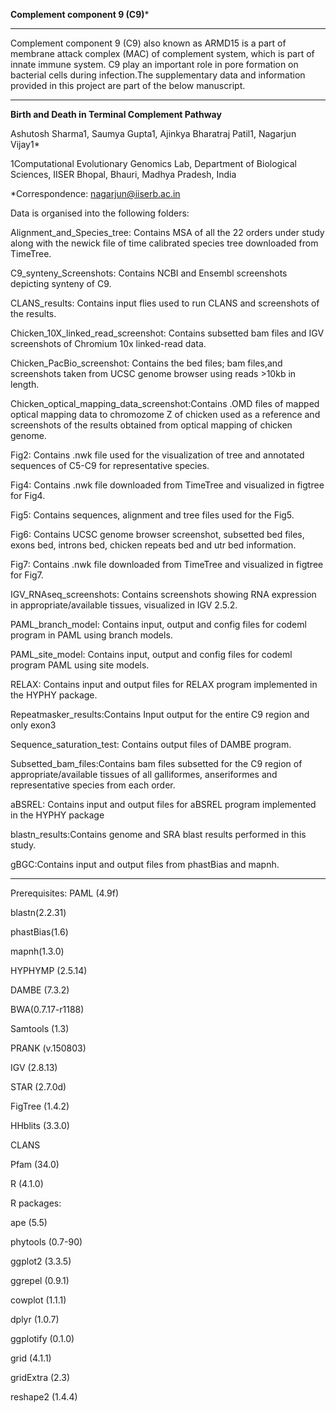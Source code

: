 **Complement component 9 (C9)***

________________________________________________________________________________________________________________________________________________
Complement component 9 (C9) also known as ARMD15 is a part of membrane attack complex (MAC) of complement system, which is part of innate immune system. C9 play an important role in pore formation on bacterial cells during infection.The supplementary data and information provided in this project are part of the below manuscript.
________________________________________________________________________________________________________________________________________________

**Birth and Death in Terminal Complement Pathway**

Ashutosh Sharma1, Saumya Gupta1, Ajinkya Bharatraj Patil1, Nagarjun Vijay1*

1Computational Evolutionary Genomics Lab, Department of Biological Sciences, IISER Bhopal, Bhauri, Madhya Pradesh, India

*Correspondence: nagarjun@iiserb.ac.in

Data is organised into the following folders:

Alignment_and_Species_tree: Contains MSA of all the 22 orders under study along with the newick file of time calibrated species tree downloaded from TimeTree. 

C9_synteny_Screenshots: Contains NCBI and Ensembl screenshots depicting synteny of C9. 
 
CLANS_results: Contains input flies used to run CLANS and screenshots of the results. 
 
Chicken_10X_linked_read_screenshot: Contains subsetted bam files and IGV screenshots of Chromium 10x linked-read data.
 
Chicken_PacBio_screenshot: Contains the bed files; bam files,and screenshots taken from UCSC genome browser using reads >10kb in length.
 
Chicken_optical_mapping_data_screenshot:Contains .OMD files of mapped optical mapping data to chromozome Z of chicken used as a reference and screenshots of the results obtained from optical mapping of chicken genome.

Fig2: Contains .nwk file used for the visualization of tree and annotated sequences of C5-C9 for representative species.

Fig4: Contains .nwk file downloaded from TimeTree and visualized in figtree for Fig4.

Fig5: Contains sequences, alignment and tree files used for the Fig5.

Fig6: Contains UCSC genome browser screenshot, subsetted bed files, exons bed, introns bed, chicken repeats bed and utr bed information.

Fig7: Contains .nwk file downloaded from TimeTree and visualized in figtree for Fig7.
 
IGV_RNAseq_screenshots: Contains screenshots showing RNA expression in appropriate/available tissues, visualized in IGV 2.5.2.
 
PAML_branch_model: Contains input, output and config files for codeml program in PAML using branch models.
 
PAML_site_model: Contains input, output and config files for codeml program PAML using site models.
 
RELAX: Contains input and output files for RELAX program implemented in the HYPHY package.
 
Repeatmasker_results:Contains Input output for the entire C9 region and only exon3
 
Sequence_saturation_test: Contains output files of DAMBE program.
 
Subsetted_bam_files:Contains bam files subsetted for the C9 region of appropriate/available tissues of all galliformes, anseriformes and representative species from each order.
 
aBSREL: Contains input and output files for aBSREL program implemented in the HYPHY package
 
blastn_results:Contains genome and SRA blast results performed in this study.
 
gBGC:Contains input and output files from phastBias and mapnh. 

-----------------------------------------------------------------------------------------------------------------------------------------------------------------------
Prerequisites:
PAML (4.9f)

blastn(2.2.31)

phastBias(1.6)

mapnh(1.3.0)

HYPHYMP (2.5.14)

DAMBE (7.3.2)

BWA(0.7.17-r1188)

Samtools (1.3)

PRANK (v.150803)

IGV (2.8.13)

STAR (2.7.0d)

FigTree (1.4.2)

HHblits (3.3.0)

CLANS

Pfam (34.0)

R (4.1.0)

R packages:

ape (5.5)

phytools (0.7-90)

ggplot2 (3.3.5)

ggrepel (0.9.1)

cowplot (1.1.1)

dplyr (1.0.7)

ggplotify (0.1.0)

grid (4.1.1)

gridExtra (2.3)

reshape2 (1.4.4)
